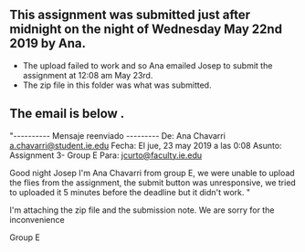 ## This assignment was submitted just after midnight on the night of Wednesday May 22nd 2019 by Ana.
- The upload failed to work and so Ana emailed Josep to submit the assignment at 12:08 am May 23rd. 
- The zip file in this folder was what was submitted.  

## The email is below .

"---------- Mensaje reenviado ---------
De: Ana Chavarri <a.chavarri@student.ie.edu>
Fecha: El jue, 23 may 2019 a las 0:08
Asunto: Assignment 3- Group E
Para: <jcurto@faculty.ie.edu>


Good night Josep 
I'm Ana Chavarri from group E, we were unable to upload the flies from the assignment, the submit button was unresponsive, we tried to uploaded it 5 minutes before the deadline but it didn't work. "


I'm attaching the zip file and the submission note. 
We are sorry for the inconvenience 

Group E